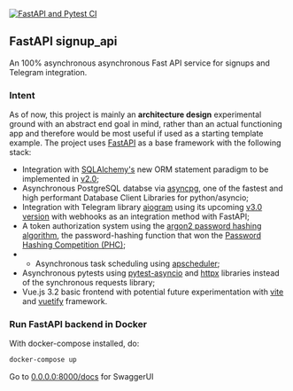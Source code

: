 [![FastAPI and Pytest CI](https://github.com/mbrav/signup_api/actions/workflows/fastapi.yml/badge.svg)](https://github.com/mbrav/signup_api/actions/workflows/fastapi.yml)

## FastAPI signup_api

An 100% asynchronous asynchronous Fast API service for signups and Telegram integration.

### Intent

As of now, this project is mainly an **architecture design** experimental ground with an abstract end goal in mind, rather than an actual functioning app and therefore would be most useful if used as a starting template example. The project uses [FastAPI](https://fastapi.tiangolo.com/) as a base framework with the following stack:

-   Integration with [SQLAlchemy's](https://www.sqlalchemy.org/) new ORM statement paradigm to be implemented in [v2.0](https://docs.sqlalchemy.org/en/20/changelog/migration_20.html);
-   Asynchronous PostgreSQL databse via [asyncpg](https://github.com/MagicStack/asyncpg), one of the fastest and high performant Database Client Libraries for python/asyncio;
-   Integration with Telegram library [aiogram](https://github.com/aiogram/aiogram) using its upcoming [v3.0 version](https://docs.aiogram.dev/en/dev-3.x/) with webhooks as an integration method with FastAPI;
-   A token authorization system using the [argon2 password hashing algorithm](https://github.com/P-H-C/phc-winner-argon2), the password-hashing function that won the [Password Hashing Competition (PHC)](https://www.password-hashing.net/);
-   -   Asynchronous task scheduling using [apscheduler](https://github.com/agronholm/apscheduler);
-   Asynchronous pytests using [pytest-asyncio](https://github.com/pytest-dev/pytest-asyncio) and [httpx](https://www.python-httpx.org/) libraries instead of the synchronous requests library;
-   Vue.js 3.2 basic frontend with potential future experimentation with [vite](https://vitejs.dev/) and [vuetify](https://github.com/vuetifyjs/vuetify) framework.

### Run FastAPI backend in Docker

With docker-compose installed, do:

```bash
docker-compose up
```

Go to [0.0.0.0:8000/docs](http://0.0.0.0:8000/docs) for SwaggerUI
